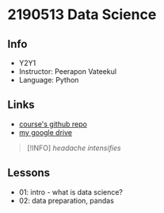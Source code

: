 # 2190513 Data Science

## Info
- Y2Y1
- Instructor: Peerapon Vateekul
- Language: Python

## Links
- [course's github repo](https://github.com/pvateekul/2190513_DS-ICE_2024s1)
- [my google drive](https://drive.google.com/drive/folders/12Q835RvD0TF1pT5gWEFnDRp9v0ECDdvm?usp=sharing)

> [!INFO]
> *headache intensifies*

## Lessons
- 01: intro - what is data science?
- 02: data preparation, pandas